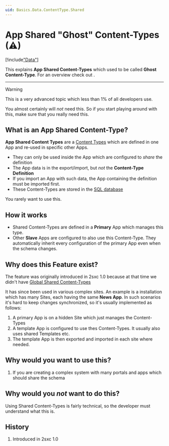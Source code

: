 ```yaml
---
uid: Basics.Data.ContentType.Shared
---
```


# App Shared "Ghost" Content-Types (⚠)

[!include["Data"](../_shared-content-types-app.md)]

This explains **App Shared Content-Types** which used to be called **Ghost Content-Type**. For an overview check out [](xref:Basics.Data.Index).

---

> [!WARNING]
> This is a very advanced topic which less than 1% of all developers use. 
> 
> You almost certainly will _not_ need this. So if you start playing around with this, 
> make sure that you really need this. 

## What is an App Shared Content-Type?

**App Shared Content Types** are a [Content Types](xref:Basics.Data.ContentType.Index) which are defined in one App and re-used in specific other Apps. 

* They can only be used inside the App which are configured to _share_ the definition
* The App data is in the export/import, but _not_ the **Content-Type Definition**
* If you import an App with such data, the App containing the definition must be imported first.
* These Content-Types are stored in the [SQL database](xref:Basics.Data.ContentType.SqlStorage)

You rarely want to use this. 

## How it works

* Shared Content-Types are defined in a **Primary** App which manages this type. 
* Other **Slave** Apps are configured to also use this Content-Type. They automatically inherit every configuration of the primary App even when the schema changes. 

## Why does this Feature exist?

The feature was originally introduced in 2sxc 1.0 because at that time we didn't have [Global Shared Content-Types](xref:Basics.Data.ContentType.Global)

It has since been used in various complex sites. An example is a installation which has many Sites, each having the same **News App**. In such scenarios it's hard to keep changes synchronized, so it's usually implemented as follows:

1. A primary App is on a hidden Site which just manages the Content-Types
1. A template App is configured to use thes Content-Types. It usually also uses shared Templates etc.
1. The template App is then exported and imported in each site where needed. 

## Why would you want to use this?

1. If you are creating a complex system with many portals and apps which should share the schema

## Why would you _not_ want to do this?

Using Shared Content-Types is fairly technical, so the developer must understand what this is. 


## History

1. Introduced in 2sxc 1.0
